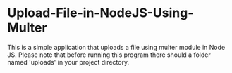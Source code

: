# Upload-File-in-NodeJS-Using-Multer
This is a simple application that  uploads a file using multer module in Node JS. Please note that before running this program there should a folder named 'uploads' in your project directory.
